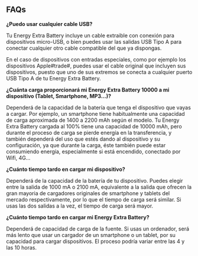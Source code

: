 ## FAQs

**¿Puedo usar cualquier cable USB?**

Tu Energy Extra Battery incluye un cable extraible con conexión para dispositivos micro-USB, o bien puedes usar las salidas USB Tipo A para conectar cualquier otro cable compatible del que ya dispongas.

En el caso de dispositivos con entradas especiales, como por ejemplo los dispositivos Apple#trade#, puedes usar el cable original que incluyen sus dispositivos, puesto que uno de sus extremos se conecta a cualquier puerto USB Tipo A de tu Energy Extra Battery.

**¿Cuánta carga proporcionará mi Energy Extra Battery 10000 a mi dispositivo (Tablet, Smartphone, MP3…)?**

Dependerá de la capacidad de la batería que tenga el dispositivo que vayas a cargar.
Por ejemplo, un smartphone tiene habitualmente una capacidad de carga aproximada de 1400 a 2200 mAh según el modelo.
Tu Energy Extra Battery cargada al 100% tiene una capacidad de 10000 mAh, pero durante el proceso de carga se pierde energía en la transferencia, y también dependerá del uso que estés dando al dispositivo y su configuración, ya que durante la carga, éste también puede estar consumiendo energía, especialmente si está encendido, conectado por Wifi, 4G...

**¿Cuánto tiempo tardo en cargar mi dispositivo?**

Dependerá de la capacidad de la batería de tu dispositivo. Puedes elegir entre la salida de 1000 mA o 2100 mA, equivalente a la salida que ofrecen la gran mayoria de cargadores originales de smartphone y tablets del mercado respectivamente, por lo que el tiempo de carga será similar. Si usas las dos salidas a la vez, el tiempo de carga será mayor.

**¿Cuánto tiempo tardo en cargar mi Energy Extra Battery?**

Dependerá de capacidad de carga de la fuente. Si usas un ordenador, será más lento que usar un cargador de un smartphone o un tablet, por su capacidad para cargar dispositivos. El proceso podría variar entre las 4 y las 10 horas.



